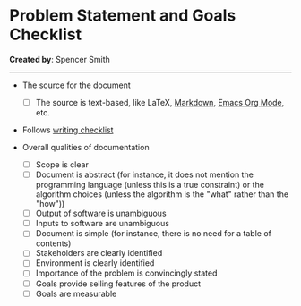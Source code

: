 # Problem Statement and Goals Checklist

**Created by**: Spencer Smith

---
- The source for the document
  - [ ] The source is text-based, like LaTeX,
  [Markdown](https://en.wikipedia.org/wiki/Markdown),
  [Emacs Org Mode](https://en.wikipedia.org/wiki/Org-mode), etc.

- Follows [writing checklist](https://github.com/smiths/capTemplate/blob/main/docs/Checklists/Writing-Checklist.pdf)

- Overall qualities of documentation
  - [ ] Scope is clear
  - [ ] Document is abstract (for instance, it does not mention the programming
    language (unless this is a true constraint) or the algorithm
    choices (unless the algorithm is the "what" rather than the "how"))
  - [ ] Output of software is unambiguous
  - [ ] Inputs to software are unambiguous
  - [ ] Document is simple (for instance, there is no need for a table of
    contents)
  - [ ] Stakeholders are clearly identified
  - [ ] Environment is clearly identified
  - [ ] Importance of the problem is convincingly stated
  - [ ] Goals provide selling features of the product
  - [ ] Goals are measurable
